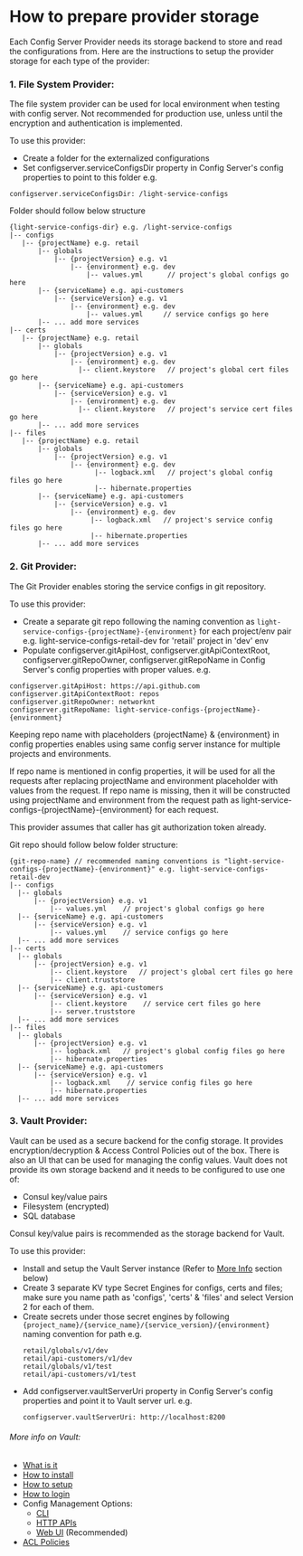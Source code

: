 How to prepare provider storage 
===============================
Each Config Server Provider needs its storage backend to store and read the configurations from. 
Here are the instructions to setup the provider storage for each type of the provider:

###	1. File System Provider:
The file system provider can be used for local environment when testing with config server. Not recommended for
production use, unless until the encryption and authentication is implemented.
 
To use this provider: 
- Create a folder for the externalized configurations
- Set configserver.serviceConfigsDir property in Config Server's config properties to point to this folder e.g. 
```
configserver.serviceConfigsDir: /light-service-configs
```

Folder should follow below structure 
```
{light-service-configs-dir} e.g. /light-service-configs
|-- configs
   |-- {projectName} e.g. retail
       |-- globals
           |-- {projectVersion} e.g. v1
               |-- {environment} e.g. dev
                   |-- values.yml      // project's global configs go here
       |-- {serviceName} e.g. api-customers
           |-- {serviceVersion} e.g. v1
               |-- {environment} e.g. dev
                   |-- values.yml     // service configs go here
       |-- ... add more services
|-- certs
   |-- {projectName} e.g. retail
       |-- globals
           |-- {projectVersion} e.g. v1
               |-- {environment} e.g. dev
                 |-- client.keystore   // project's global cert files go here
       |-- {serviceName} e.g. api-customers
           |-- {serviceVersion} e.g. v1
               |-- {environment} e.g. dev
                 |-- client.keystore   // project's service cert files go here
       |-- ... add more services
|-- files
   |-- {projectName} e.g. retail
       |-- globals
           |-- {projectVersion} e.g. v1
               |-- {environment} e.g. dev
                     |-- logback.xml   // project's global config files go here
                     |-- hibernate.properties
       |-- {serviceName} e.g. api-customers
           |-- {serviceVersion} e.g. v1
               |-- {environment} e.g. dev
                    |-- logback.xml   // project's service config files go here
                    |-- hibernate.properties
       |-- ... add more services
```


###	2. Git Provider:
The Git Provider enables storing the service configs in git repository.

To use this provider: 
- Create a separate git repo following the naming convention as `light-service-configs-{projectName}-{environment}` for
  each project/env pair e.g. light-service-configs-retail-dev for 'retail' project in 'dev' env
- Populate configserver.gitApiHost, configserver.gitApiContextRoot, configserver.gitRepoOwner, configserver.gitRepoName in Config Server's config properties with proper values. e.g.
```
configserver.gitApiHost: https://api.github.com
configserver.gitApiContextRoot: repos
configserver.gitRepoOwner: networknt
configserver.gitRepoName: light-service-configs-{projectName}-{environment}
```
Keeping repo name with placeholders {projectName} & {environment} in config properties enables using same config server instance for multiple projects and environments.

If repo name is mentioned in config properties, it will be used for all the requests after replacing projectName and
environment placeholder with values from the request. If repo name is missing, then it will be constructed using
projectName and environment from the request path as light-service-configs-{projectName}-{environment} for each request.
 
This provider assumes that caller has git authorization token already.
 
Git repo should follow below folder structure: 
 ```
{git-repo-name} // recommended naming conventions is "light-service-configs-{projectName}-{environment}" e.g. light-service-configs-retail-dev
|-- configs
   |-- globals
       |-- {projectVersion} e.g. v1
           |-- values.yml    // project's global configs go here
   |-- {serviceName} e.g. api-customers
       |-- {serviceVersion} e.g. v1
           |-- values.yml    // service configs go here
   |-- ... add more services
|-- certs
   |-- globals
       |-- {projectVersion} e.g. v1
           |-- client.keystore   // project's global cert files go here
           |-- client.truststore
   |-- {serviceName} e.g. api-customers
       |-- {serviceVersion} e.g. v1
           |-- client.keystore    // service cert files go here
           |-- server.truststore
   |-- ... add more services
|-- files
   |-- globals
       |-- {projectVersion} e.g. v1
           |-- logback.xml   // project's global config files go here
           |-- hibernate.properties
   |-- {serviceName} e.g. api-customers
       |-- {serviceVersion} e.g. v1
           |-- logback.xml    // service config files go here
           |-- hibernate.properties
   |-- ... add more services
  ```    
  
  
###	3. Vault Provider:
Vault can be used as a secure backend for the config storage. It provides encryption/decryption & Access Control Policies out of the box. 
There is also an UI that can be used for managing the config values.
Vault does not provide its own storage backend and it needs to be configured to use one of:
- Consul key/value pairs
- Filesystem (encrypted)
- SQL database  

Consul key/value pairs is recommended as the storage backend for Vault. 

To use this provider:
- Install and setup the Vault Server instance (Refer to [More Info](#more-info-on-vault) section below)
- Create 3 separate KV type Secret Engines for configs, certs and files; make sure you name path as 'configs', 'certs' & 'files' and select Version 2 for each of them.
- Create secrets under those secret engines by following `{project_name}/{service_name}/{service_version}/{environment}` naming convention for path e.g.
    ```
    retail/globals/v1/dev
    retail/api-customers/v1/dev
    retail/globals/v1/test
    retail/api-customers/v1/test
    ```
- Add configserver.vaultServerUri property in Config Server's config properties and point it to Vault server url. e.g.
    ```
    configserver.vaultServerUri: http://localhost:8200
    ```

###### More info on Vault:
- [What is it](https://www.vaultproject.io)
- [How to install](https://learn.hashicorp.com/vault/getting-started/install)
- [How to setup](https://learn.hashicorp.com/vault/getting-started/deploy )
- [How to login](https://learn.hashicorp.com/vault/getting-started/authentication )
- Config Management Options:
    - [CLI](https://www.vaultproject.io/docs/commands/)
    - [HTTP APIs](https://learn.hashicorp.com/vault/getting-started/apis)
    - [Web UI](https://learn.hashicorp.com/vault/getting-started/ui) (Recommended)
- [ACL Policies](https://learn.hashicorp.com/vault/getting-started/policies)
